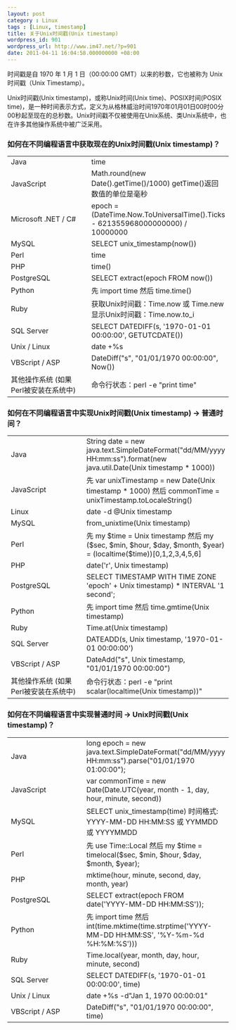 ```yaml
---
layout: post
category : Linux
tags : [Linux, timestamp]
title: 关于Unix时间戳(Unix timestamp)
wordpress_id: 901
wordpress_url: http://www.im47.net/?p=901
date: 2011-04-11 16:04:58.000000000 +08:00
---
```

时间戳是自 1970 年 1 月 1 日（00:00:00 GMT）以来的秒数，它也被称为 Unix 时间戳（Unix Timestamp）。

Unix时间戳(Unix timestamp)，或称Unix时间(Unix time)、POSIX时间(POSIX time)，是一种时间表示方式，定义为从格林威治时间1970年01月01日00时00分00秒起至现在的总秒数。Unix时间戳不仅被使用在Unix系统、类Unix系统中，也在许多其他操作系统中被广泛采用。
<h3>如何在不同编程语言中获取现在的Unix时间戳(Unix timestamp)？</h3>
<table>
<tbody>
<tr>
<td width="200">Java</td>
<td>time</td>
</tr>
<tr>
<td>JavaScript</td>
<td>Math.round(new Date().getTime()/1000)
getTime()返回数值的单位是毫秒</td>
</tr>
<tr>
<td>Microsoft .NET / C#</td>
<td>epoch = (DateTime.Now.ToUniversalTime().Ticks - 621355968000000000) / 10000000</td>
</tr>
<tr>
<td>MySQL</td>
<td>SELECT unix_timestamp(now())</td>
</tr>
<tr>
<td>Perl</td>
<td>time</td>
</tr>
<tr>
<td>PHP</td>
<td>time()</td>
</tr>
<tr>
<td>PostgreSQL</td>
<td>SELECT extract(epoch FROM now())</td>
</tr>
<tr>
<td>Python</td>
<td>先 import time 然后 time.time()</td>
</tr>
<tr>
<td>Ruby</td>
<td>获取Unix时间戳：Time.now 或 Time.new
显示Unix时间戳：Time.now.to_i</td>
</tr>
<tr>
<td>SQL Server</td>
<td>SELECT DATEDIFF(s, '1970-01-01 00:00:00', GETUTCDATE())</td>
</tr>
<tr>
<td>Unix / Linux</td>
<td>date +%s</td>
</tr>
<tr>
<td>VBScript / ASP</td>
<td>DateDiff("s", "01/01/1970 00:00:00", Now())</td>
</tr>
<tr>
<td>其他操作系统
(如果Perl被安装在系统中)</td>
<td>命令行状态：perl -e "print time"</td>
</tr>
</tbody>
</table>
<h3>如何在不同编程语言中实现Unix时间戳(Unix timestamp) → 普通时间？</h3>
<table>
<tbody>
<tr>
<td width="200">Java</td>
<td>String date = new java.text.SimpleDateFormat("dd/MM/yyyy HH:mm:ss").format(new java.util.Date(Unix timestamp * 1000))</td>
</tr>
<tr>
<td>JavaScript</td>
<td>先 var unixTimestamp = new Date(Unix timestamp * 1000) 然后 commonTime = unixTimestamp.toLocaleString()</td>
</tr>
<tr>
<td>Linux</td>
<td>date -d @Unix timestamp</td>
</tr>
<tr>
<td>MySQL</td>
<td>from_unixtime(Unix timestamp)</td>
</tr>
<tr>
<td>Perl</td>
<td>先 my $time = Unix timestamp 然后 my ($sec, $min, $hour, $day, $month, $year) = (localtime($time))[0,1,2,3,4,5,6]</td>
</tr>
<tr>
<td>PHP</td>
<td>date('r', Unix timestamp)</td>
</tr>
<tr>
<td>PostgreSQL</td>
<td>SELECT TIMESTAMP WITH TIME ZONE 'epoch' + Unix timestamp) * INTERVAL '1 second';</td>
</tr>
<tr>
<td>Python</td>
<td>先 import time 然后 time.gmtime(Unix timestamp)</td>
</tr>
<tr>
<td>Ruby</td>
<td>Time.at(Unix timestamp)</td>
</tr>
<tr>
<td>SQL Server</td>
<td>DATEADD(s, Unix timestamp, '1970-01-01 00:00:00')</td>
</tr>
<tr>
<td>VBScript / ASP</td>
<td>DateAdd("s", Unix timestamp, "01/01/1970 00:00:00")</td>
</tr>
<tr>
<td>其他操作系统
(如果Perl被安装在系统中)</td>
<td>命令行状态：perl -e "print scalar(localtime(Unix timestamp))"</td>
</tr>
</tbody>
</table>
<h3>如何在不同编程语言中实现普通时间 → Unix时间戳(Unix timestamp)？</h3>
<table>
<tbody>
<tr>
<td width="200">Java</td>
<td>long epoch = new java.text.SimpleDateFormat("dd/MM/yyyy HH:mm:ss").parse("01/01/1970 01:00:00");</td>
</tr>
<tr>
<td>JavaScript</td>
<td>var commonTime = new Date(Date.UTC(year, month - 1, day, hour, minute, second))</td>
</tr>
<tr>
<td>MySQL</td>
<td>SELECT unix_timestamp(time)
时间格式: YYYY-MM-DD HH:MM:SS 或 YYMMDD 或 YYYYMMDD</td>
</tr>
<tr>
<td>Perl</td>
<td>先 use Time::Local 然后 my $time = timelocal($sec, $min, $hour, $day, $month, $year);</td>
</tr>
<tr>
<td>PHP</td>
<td>mktime(hour, minute, second, day, month, year)</td>
</tr>
<tr>
<td>PostgreSQL</td>
<td>SELECT extract(epoch FROM date('YYYY-MM-DD HH:MM:SS'));</td>
</tr>
<tr>
<td>Python</td>
<td>先 import time 然后 int(time.mktime(time.strptime('YYYY-MM-DD HH:MM:SS', '%Y-%m-%d %H:%M:%S')))</td>
</tr>
<tr>
<td>Ruby</td>
<td>Time.local(year, month, day, hour, minute, second)</td>
</tr>
<tr>
<td>SQL Server</td>
<td>SELECT DATEDIFF(s, '1970-01-01 00:00:00', time)</td>
</tr>
<tr>
<td>Unix / Linux</td>
<td>date +%s -d"Jan 1, 1970 00:00:01"</td>
</tr>
<tr>
<td>VBScript / ASP</td>
<td>DateDiff("s", "01/01/1970 00:00:00", time)</td>
</tr>
</tbody>
</table>
